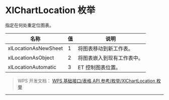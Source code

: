 # XlChartLocation 枚举

指定在何处重定位图表。

| 名称                 | 值  | 说明                       |
|----------------------|-----|----------------------------|
| xlLocationAsNewSheet | 1   | 将图表移动到新工作表。     |
| xlLocationAsObject   | 2   | 将图表嵌入到现有工作表中。 |
| xlLocationAutomatic  | 3   | ET 控制图表位置。          |

> WPS 开发文档： [WPS 基础接口/表格 API 参考/枚举/XlChartLocation 枚举](https://qn.cache.wpscdn.cn/encs/doc/office_v19/topics/WPS%20%E5%9F%BA%E7%A1%80%E6%8E%A5%E5%8F%A3/%E8%A1%A8%E6%A0%BC%20API%20%E5%8F%82%E8%80%83/%E6%9E%9A%E4%B8%BE/XlChartLocation%20%E6%9E%9A%E4%B8%BE.html)

------------------------------------------------------------------------
